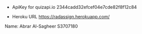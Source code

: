 * ApiKey for quizapi.io
2344cadd32efcef04e7cde82f8f12c84

* Heroku URL
https://radassign.herokuapp.com/

Name:
Abrar Al-Sagheer
S3707180
